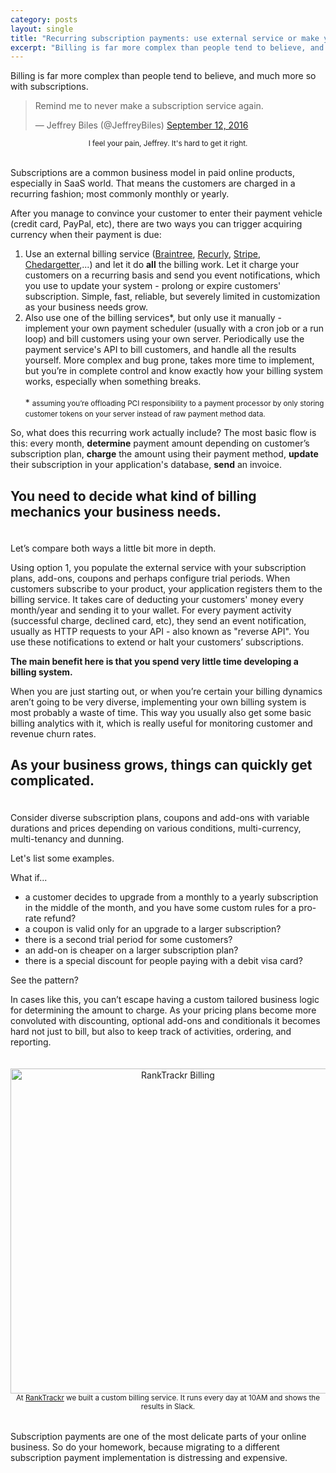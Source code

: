 ```yaml
---
category: posts
layout: single
title: "Recurring subscription payments: use external service or make your own?"
excerpt: "Billing is far more complex than people tend to believe, and much more so with subscriptions."
---
```


Billing is far more complex than people tend to believe, and much more so with subscriptions.

<blockquote class="twitter-tweet tw-align-center" data-lang="en"><p lang="en" dir="ltr">Remind me to never make a subscription service again.</p>&mdash; Jeffrey Biles (@JeffreyBiles) <a href="https://twitter.com/JeffreyBiles/status/775371558768390144">September 12, 2016</a></blockquote>
<script async src="//platform.twitter.com/widgets.js" charset="utf-8"></script>
<center><small>I feel your pain, Jeffrey. It's hard to get it right.</small></center><br>

Subscriptions are a common business model in paid online products, especially in SaaS world. That means the customers are charged in a recurring fashion; most commonly monthly or yearly.

After you manage to convince your customer to enter their payment vehicle (credit card, PayPal, etc), there are two ways you can trigger acquiring currency when their payment is due:

1. Use an external billing service ([Braintree](https://www.braintreegateway.com/), [Recurly](https://recurly.com/product/), [Stripe](https://stripe.com), [Chedargetter](https://cheddargetter.com/),...) and let it do **all** the billing work. Let it charge your customers on a recurring basis and send you event notifications, which you use to update your system - prolong or expire customers' subscription. Simple, fast, reliable, but severely limited in customization as your business needs grow.
2. Also use one of the billing services*, but only use it manually - implement your own payment scheduler (usually with a cron job or a run loop) and bill customers using your own server. Periodically use the payment service's API to bill customers, and handle all the results yourself. More complex and bug prone, takes more time to implement, but you’re in complete control and know exactly how your billing system works, especially when something breaks.
<br><br><span>*</span> <small>assuming you’re offloading PCI responsibility to a payment processor by only storing customer tokens on your server instead of raw payment method data. </small>
&nbsp;

So, what does this recurring work actually include? The most basic flow is this: every month, **determine** payment amount depending on customer’s subscription plan, **charge** the amount using their payment method, **update** their subscription in your application's database, **send** an invoice.

## You need to decide what kind of billing mechanics your business needs.

<span style="margin-top: 20px; display: inline-block;">Let’s compare both ways a little bit more in depth.</span>

Using option 1, you populate the external service with your subscription plans, add-ons, coupons and perhaps configure trial periods. When customers subscribe to your product, your application registers them to the billing service. It takes care of deducting your customers' money every month/year and sending it to your wallet. For every payment activity (successful charge, declined card, etc), they send an event notification, usually as HTTP requests to your API - also known as "reverse API". You use these notifications to extend or halt your customers’ subscriptions.

**The main benefit here is that you spend very little time developing a billing system.**

When you are just starting out, or when you’re certain your billing dynamics aren’t going to be very diverse, implementing your own billing system is most probably a waste of time. This way you usually also get some basic billing analytics with it, which is really useful for monitoring customer and revenue churn rates.

## As your business grows, things can quickly get complicated.

<span style="margin-top: 20px; display: inline-block;">Consider diverse subscription plans, coupons and add-ons with variable durations and prices depending on various conditions, multi-currency, multi-tenancy and dunning.</span>

Let's list some examples.

What if...

- a customer decides to upgrade from a monthly to a yearly subscription in the middle of the month, and you have some custom rules for a pro-rate refund?
- a coupon is valid only for an upgrade to a larger subscription?
- there is a second trial period for some customers?
- an add-on is cheaper on a larger subscription plan?
- there is a special discount for people paying with a debit visa card?

See the pattern?

In cases like this, you can’t escape having a custom tailored business logic for determining the amount to charge. As your pricing plans become more convoluted with discounting, optional add-ons and conditionals it becomes hard not just to bill, but also to keep track of activities, ordering, and reporting.

<center><img src="http://i.imgur.com/cLU8h3D.png" alt="RankTrackr Billing" title="RankTrackr billing" style="width: 520px; margin-top: 20px;"></center>
<center><small>At <a href="http://ranktrackr.com">RankTrackr</a> we built a custom billing service. It runs every day at 10AM and shows the results in Slack. </small></center>

<br>
<span style="margin-top: 15px; display: block;">Subscription payments are one of the most delicate parts of your online business. So do your homework, because migrating to a different subscription payment implementation is distressing and expensive.</span>
